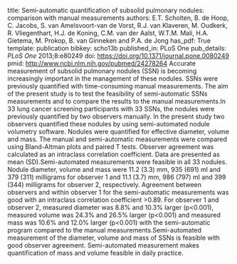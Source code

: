title: Semi-automatic quantification of subsolid pulmonary nodules: comparison with manual measurements
authors: E.T. Scholten, B. de Hoop, C. Jacobs, S. van Amelsvoort-van de Vorst, R.J. van Klaveren, M. Oudkerk, R. Vliegenthart, H.J. de Koning, C.M. van der Aalst, W.T.M. Mali, H.A. Gietema, M. Prokop, B. van Ginneken and P.A. de Jong
has_pdf: True
template: publication
bibkey: scho13b
published_in: PLoS One
pub_details: <i>PLoS One</i> 2013;8:e80249
doi: https://doi.org/10.1371/journal.pone.0080249
pmid: http://www.ncbi.nlm.nih.gov/pubmed/24278264
Accurate measurement of subsolid pulmonary nodules (SSN) is becoming increasingly important in the management of these nodules. SSNs were previously quantified with time-consuming manual measurements. The aim of the present study is to test the feasibility of semi-automatic SSNs measurements and to compare the results to the manual measurements.In 33 lung cancer screening participants with 33 SSNs, the nodules were previously quantified by two observers manually. In the present study two observers quantified these nodules by using semi-automated nodule volumetry software. Nodules were quantified for effective diameter, volume and mass. The manual and semi-automatic measurements were compared using Bland-Altman plots and paired T tests. Observer agreement was calculated as an intraclass correlation coefficient. Data are presented as mean (SD).Semi-automated measurements were feasible in all 33 nodules. Nodule diameter, volume and mass were 11.2 (3.3) mm, 935 (691) ml and 379 (311) milligrams for observer 1 and 11.1 (3.7) mm, 986 (797) ml and 399 (344) milligrams for observer 2, respectively. Agreement between observers and within observer 1 for the semi-automatic measurements was good with an intraclass correlation coefficient >0.89. For observer 1 and observer 2, measured diameter was 8.8\% and 10.3\% larger (p<0.001), measured volume was 24.3\% and 26.5\% larger (p<0.001) and measured mass was 10.6\% and 12.0\% larger (p<0.001) with the semi-automatic program compared to the manual measurements.Semi-automated measurement of the diameter, volume and mass of SSNs is feasible with good observer agreement. Semi-automated measurement makes quantification of mass and volume feasible in daily practice.

